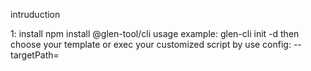 intruduction


1: install
npm install @glen-tool/cli
usage example: glen-cli init -d
then choose your template or exec your customized script by use config: --targetPath=<script path>

params:
-d, --debug;
-f, --force: init project forcibly, del the current path directory
--targetPath: specify the execution script in local path(note: in you script need package.json to specify main path)

illustrate:
creat ".env" file in your userHome path and cli script will read it as environment variable:
useful environment variable includes:
CLI_HOME=<path for store template just like workspace>
LOG_LEVEL=<'verbose' or 'info'>
GLEN_CLI_BASE_URL=<your mongodb url> if not exist will use default  template

